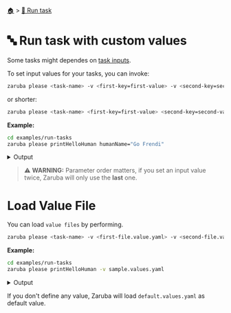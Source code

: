 <!--startTocHeader-->
[🏠](../README.md) > [🏃 Run task](README.md)
# 🔤 Run task with custom values
<!--endTocHeader-->

Some tasks might dependes on [task inputs](../core-concepts/task/task-inputs.md).

To set input values for your tasks, you can invoke:

```bash
zaruba please <task-name> -v <first-key=first-value> -v <second-key=second-value>
```

or shorter:


```bash
zaruba please <task-name> <first-key=first-value> <second-key=second-value>
```

__Example:__

<!--startCode-->
```bash
cd examples/run-tasks
zaruba please printHelloHuman humanName="Go Frendi"
```
 
<details>
<summary>Output</summary>
 
```````
Job Starting...
 Elapsed Time: 1.245µs
 Current Time: 07:05:30
  Run  'printHelloHuman' command on /home/gofrendi/zaruba/docs/examples/run-tasks
   printHelloHuman       07:05:30.903 hello Go Frendi
  Successfully running  'printHelloHuman' command
  Job Running...
 Elapsed Time: 102.367169ms
 Current Time: 07:05:31
  
  Job Complete!!! 
  Terminating
  Job Ended...
 Elapsed Time: 213.760316ms
 Current Time: 07:05:31
zaruba please printHelloHuman  -v 'humanName=Go Frendi'
```````
</details>
<!--endCode-->

> ⚠️ __WARNING:__ Parameter order matters, if you set an input value twice, Zaruba will only use the __last__ one.

# Load Value File

You can load `value files` by performing.

```bash
zaruba please <task-name> -v <first-file.value.yaml> -v <second-file.value.yaml>
```

__Example:__

<!--startCode-->
```bash
cd examples/run-tasks
zaruba please printHelloHuman -v sample.values.yaml
```
 
<details>
<summary>Output</summary>
 
```````
Job Starting...
 Elapsed Time: 1.077µs
 Current Time: 07:05:31
  Run  'printHelloHuman' command on /home/gofrendi/zaruba/docs/examples/run-tasks
   printHelloHuman       07:05:31.274 hello Avogadro
  Successfully running  'printHelloHuman' command
  Job Running...
 Elapsed Time: 101.367583ms
 Current Time: 07:05:31
  
  Job Complete!!! 
  Terminating
  Job Ended...
 Elapsed Time: 213.333107ms
 Current Time: 07:05:31
zaruba please printHelloHuman  -v 'sample.values.yaml'
```````
</details>
<!--endCode-->

If you don't define any value, Zaruba will load `default.values.yaml` as default value.

<!--startTocSubTopic-->
<!--endTocSubTopic-->